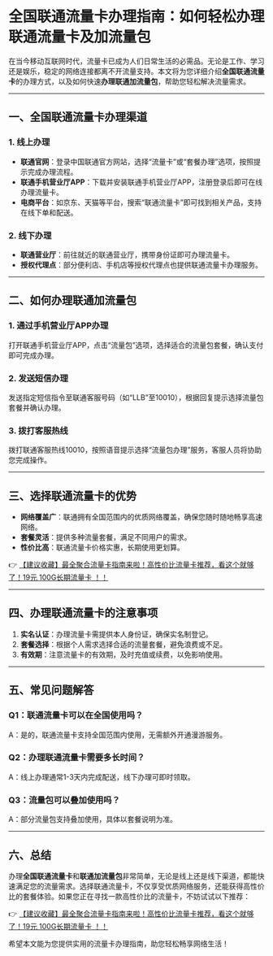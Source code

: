 # 全国联通流量卡办理指南：如何轻松办理联通流量卡及加流量包

在当今移动互联网时代，流量卡已成为人们日常生活的必需品。无论是工作、学习还是娱乐，稳定的网络连接都离不开流量支持。本文将为您详细介绍**全国联通流量卡**的办理方式，以及如何快速**办理联通加流量包**，帮助您轻松解决流量需求。

---

## 一、全国联通流量卡办理渠道

### 1. 线上办理
- **联通官网**：登录中国联通官方网站，选择“流量卡”或“套餐办理”选项，按照提示完成办理流程。
- **联通手机营业厅APP**：下载并安装联通手机营业厅APP，注册登录后即可在线办理流量卡。
- **电商平台**：如京东、天猫等平台，搜索“联通流量卡”即可找到相关产品，支持在线下单和配送。

### 2. 线下办理
- **联通营业厅**：前往就近的联通营业厅，携带身份证即可办理流量卡。
- **授权代理点**：部分便利店、手机店等授权代理点也提供联通流量卡办理服务。

---

## 二、如何办理联通加流量包

### 1. 通过手机营业厅APP办理
打开联通手机营业厅APP，点击“流量包”选项，选择适合的流量包套餐，确认支付即可完成办理。

### 2. 发送短信办理
发送指定短信指令至联通客服号码（如“LLB”至10010），根据回复提示选择流量包套餐并确认办理。

### 3. 拨打客服热线
拨打联通客服热线10010，按照语音提示选择“流量包办理”服务，客服人员将协助您完成操作。

---

## 三、选择联通流量卡的优势

- **网络覆盖广**：联通拥有全国范围内的优质网络覆盖，确保您随时随地畅享高速网络。
- **套餐灵活**：提供多种流量套餐，满足不同用户的需求。
- **性价比高**：联通流量卡价格实惠，长期使用更划算。

👉 [【建议收藏】最全聚合流量卡指南来啦！高性价比流量卡推荐，看这个就够了！19元 100G长期流量卡 ！！](https://bit.ly/Liuliangka)

---

## 四、办理联通流量卡的注意事项

1. **实名认证**：办理流量卡需提供本人身份证，确保实名制登记。
2. **套餐选择**：根据个人需求选择合适的流量套餐，避免浪费或不足。
3. **有效期**：注意流量卡的有效期，及时充值或续费，以免影响使用。

---

## 五、常见问题解答

### Q1：联通流量卡可以在全国使用吗？
A：是的，联通流量卡支持全国范围内使用，无需额外开通漫游服务。

### Q2：办理联通流量卡需要多长时间？
A：线上办理通常1-3天内完成配送，线下办理可即时领取。

### Q3：流量包可以叠加使用吗？
A：部分流量包支持叠加使用，具体以套餐说明为准。

---

## 六、总结

办理**全国联通流量卡**和**联通加流量包**非常简单，无论是线上还是线下渠道，都能快速满足您的流量需求。选择联通流量卡，不仅享受优质网络服务，还能获得高性价比的套餐体验。如果您正在寻找一款高性价比的流量卡，不妨试试以下推荐：

👉 [【建议收藏】最全聚合流量卡指南来啦！高性价比流量卡推荐，看这个就够了！19元 100G长期流量卡 ！！](https://bit.ly/Liuliangka)

希望本文能为您提供实用的流量卡办理指南，助您轻松畅享网络生活！